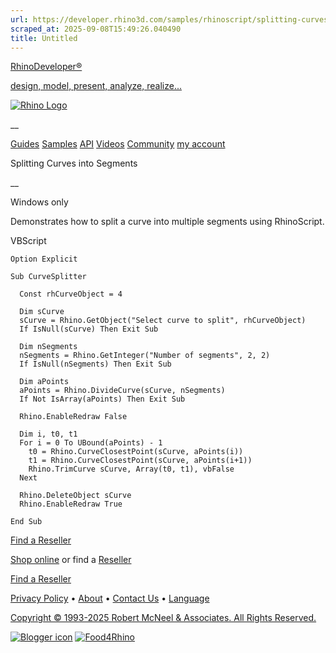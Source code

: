 ```yaml
---
url: https://developer.rhino3d.com/samples/rhinoscript/splitting-curves-to-segments/
scraped_at: 2025-09-08T15:49:26.040490
title: Untitled
---
```


[RhinoDeveloper®](/)

[design, model, present, analyze, realize...](/)

[![Rhino Logo](https://developer.rhino3d.com/images/rhinodevlogo.png)](/)

__

[Guides](https://developer.rhino3d.com/guides)
[Samples](https://developer.rhino3d.com/samples)
[API](https://developer.rhino3d.com/api)
[Videos](https://developer.rhino3d.com/videos)
[Community](https://discourse.mcneel.com/c/rhino-developer) [my account
](https://www.rhino3d.com/my-account/ "Manage your account, licenses, and
teams")

Splitting Curves into Segments

__

Windows only

Demonstrates how to split a curve into multiple segments using RhinoScript.

VBScript

    
    
    Option Explicit
    
    Sub CurveSplitter
    
      Const rhCurveObject = 4
    
      Dim sCurve
      sCurve = Rhino.GetObject("Select curve to split", rhCurveObject)
      If IsNull(sCurve) Then Exit Sub
    
      Dim nSegments
      nSegments = Rhino.GetInteger("Number of segments", 2, 2)
      If IsNull(nSegments) Then Exit Sub
    
      Dim aPoints
      aPoints = Rhino.DivideCurve(sCurve, nSegments)
      If Not IsArray(aPoints) Then Exit Sub
    
      Rhino.EnableRedraw False
    
      Dim i, t0, t1
      For i = 0 To UBound(aPoints) - 1
        t0 = Rhino.CurveClosestPoint(sCurve, aPoints(i))
        t1 = Rhino.CurveClosestPoint(sCurve, aPoints(i+1))
        Rhino.TrimCurve sCurve, Array(t0, t1), vbFalse
      Next
    
      Rhino.DeleteObject sCurve
      Rhino.EnableRedraw True
    
    End Sub
    

  

[Find a Reseller](https://www.rhino3d.com/sales)

[Shop online](https://www.rhino3d.com/store) or find a
[Reseller](https://www.rhino3d.com/sales)

[Find a Reseller](https://www.rhino3d.com/sales)

[Privacy Policy](https://www.rhino3d.com/privacy) •
[About](https://www.rhino3d.com/mcneel/about) • [Contact
Us](https://www.rhino3d.com/mcneel/contact) • [
Language](https://www.rhino3d.com/language "Change to a different region or
language")

[Copyright © 1993-2025 Robert McNeel & Associates. All Rights
Reserved.](https://www.rhino3d.com/mcneel/about)

[](https://www.facebook.com/McNeelRhinoceros/)
[](https://twitter.com/bobmcneel) [](https://www.linkedin.com/groups/75313/)
[](https://www.youtube.com/user/RhinoGuide/videos) [](https://vimeo.com/rhino)
[![Blogger
icon](https://developer.rhino3d.com/images/blogger.svg)](http://blog.rhino3d.com/)
[![Food4Rhino](https://developer.rhino3d.com/images/f4r_icon_01.svg)](https://www.food4rhino.com)

